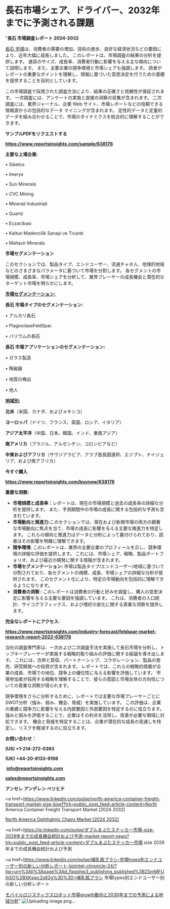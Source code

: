 # 長石市場シェア、ドライバー、2032年までに予測される課題

"<strong>長石 市場調査レポート 2024-2032</strong>

<a href=https://www.reportsinsights.com/sample/638176>長石 市場</a>は、消費者の需要の増加、技術の進歩、良好な経済状況などの要因により、近年大幅に成長しました。 このレポートは、市場調査の結果の分析を提供します。 通貨のサイズ、成長率、消費者行動に影響を与える主な傾向について説明します。 また、主要企業の競争環境と市場シェアも強調します。 読者がレポートの重要なポイントを理解し、情報に基づいた意思決定を行うための基礎を提供することを目的としています。

この市場調査で採用された調査方法により、結果の正確さと信頼性が保証されます。 一次調査には、アンケートの実施と直接の洞察の収集が含まれます。 二次調査には、業界ジャーナル、企業 Web サイト、市場レポートなどの信頼できる情報源からの包括的なデータ マイニングが含まれます。 定性的データと定量的データを組み合わせることで、市場のダイナミクスを総合的に理解することができます。

<strong><b>サンプルPDFをリクエストする</b></strong>

<a href=https://www.reportsinsights.com/sample/638176><strong><u>https://www.reportsinsights.com/sample/638176</u></strong></a>

<strong>主要な上場企業:</strong>

• Sibelco

• Imerys

• Sun Minerals

• CVC Mining

• Minerali Industriali

• Quartz

• Eczacibasi

• Kaltun Madencilik Sanayi ve Ticaret

• Mahavir Minerals

<strong>市場セグメンテーション</strong>

このセクションでは、製品タイプ、エンドユーザー、流通チャネル、地理的地域などのさまざまなパラメータに基づいて市場を分割します。 各セグメントの市場規模、成長率、市場シェアを分析して、業界プレーヤーの成長機会と潜在的なターゲット市場を明らかにします。

<strong><u>市場セグメンテーション</u></strong><strong><u>:</u></strong>

<strong>長石 市場タイプのセグメンテーション:</strong>

• アルカリ長石

• PlagioclaseFeldSpar.

• バリウムの長石

<strong>長石 市場アプリケーションのセグメンテーション:</strong>

• ガラス製造

• 陶磁器

• 地質の検出

• 他人

<strong><u>地域別</u></strong><strong><u>:</u></strong>

<strong>北米</strong>（米国、カナダ、およびメキシコ）

<strong>ヨーロッパ</strong>（ドイツ、フランス、英国、ロシア、イタリア）

<strong>アジア太平洋</strong>（中国、日本、韓国、インド、東南アジア）

<strong>南アメリカ</strong>（ブラジル、アルゼンチン、コロンビアなど）

<strong>中東およびアフリカ</strong>（サウジアラビア、アラブ首長国連邦、エジプト、ナイジェリア、および南アフリカ）

<strong>今すぐ購入</strong>

<a href=https://www.reportsinsights.com/buynow/638176><strong><u>https://www.reportsinsights.com/buynow/638176</u></strong></a>

<strong>重要な洞察:</strong>
<ul>
  <li><strong>市場規模と成長率：</strong>レポートは、現在の市場規模と過去の成長率の詳細な分析を提供します。 また、予測期間中の市場の成長に関する包括的な予測も含まれています。</li>
  <li><strong>市場動向と推進力:</strong>このセクションでは、現在および新興市場の両方の顕著な市場動向に焦点を当て、市場の成長に影響を与える主要な推進力を特定します。 これらの傾向と推進力はデータと分析によって裏付けられており、読者はその影響を明確に理解できます。</li>
  <li><strong>競争環境</strong>: このレポートは、業界の主要企業のプロフィールを示し、競争環境の詳細な評価を提供します。 これには、市場シェア、戦略、製品ポートフォリオ、および最近の開発に関する情報が含まれます。</li>
  <li><strong>市場セグメンテーション: </strong>市場は製品タイプ/エンドユーザー/地域に基づいて分割されており、各セグメントの規模、成長、市場シェアの詳細な分析が提供されます。 このセグメント化により、特定の市場動向を包括的に理解できるようになります。</li>
  <li><strong>消費者の洞察 : </strong>このレポートは消費者の行動と好みを調査し、購入の意思決定に影響を与える主要な要因を強調しています。 これは、消費者の人口統計、サイコグラフィックス、および嗜好の変化に関する貴重な洞察を提供します。</li>
</ul>
<strong>完全なレポートにアクセス:</strong>

<a href=https://www.reportsinsights.com/industry-forecast/feldspar-market-research-report-2022-638176><strong><u><b>https://www.reportsinsights.com/industry-forecast/feldspar-market-research-report-2022-638176</b></u></strong></a>

当社の調査専門家は、一次および二次調査手法を実施して長石市場を分析し、トップキープレーヤーが実施する戦略的取り組みの評価に関する結論を導き出します。 これには、合併と買収、パートナーシップ、コラボレーション、製品の発売、研究開発への投資が含まれます。 レポートでは、これらの戦略的措置が企業の成長、市場での地位、競争上の優位性に与える影響を評価しています。 市場参加者が採用する戦略を理解することで、彼らの意図と市場全体の方向性についての貴重な洞察が得られます。

競争環境をさらに分析するために、レポートでは主要な市場プレーヤーごとにSWOT分析（強み、弱み、機会、脅威）を実施しています。 この評価は、企業の業績と競争力に影響を与える内部要因と外部要因を特定するのに役立ちます。 強みと弱みを評価することで、企業はその利点を活用し、改善が必要な領域に対処できます。 機会と脅威を特定することは、企業が潜在的な成長の見通しを特定し、リスクを軽減するのに役立ちます。

<strong>お問い合わせ：</strong>

<strong>(US) +1-214-272-0393</strong>

<strong>(UK) +44-20-8133-9198</strong>

<strong> </strong><a href=info@reportsinsights.com><strong><u>info@reportsinsights.com</u></strong></a>

<a href=sales@reportsinsights.com><strong><u>sales@reportsinsights.com</u></strong></a>

<strong>アンセレ アンデレン ベリヒテ</strong>

<a href=https://www.linkedin.com/pulse/north-america-container-freight-transport-market-size-kisef?trk=public_post_feed-article-content>North America Container Freight Transport Market [2024 2032]</a>

<a href=https://www.linkedin.com/pulse/north-america-ophthalmic-chairs-market-emerging-rfrsf/>North America Ophthalmic Chairs Market [2024 2032]</a>

<a href=https://jp.linkedin.com/pulse/ダブルまぶたステッカー市場-size-2028年までの成長機会統計および予測-market-report-news?trk=public_post_feed-article-content>ダブルまぶたステッカー市場 size 2028年までの成長機会統計および予測</a>

<a href=https://www.linkedin.com/pulse/哺乳瓶ブラシ-市場types別エンドユーザー別の新しい分析レポート-bizintel-chronicle-24/?lipi=urn%3Ali%3Apage%3Ad_flagship3_publishing_published%3BZSmMFUihSO%2BXKsipc2s92g%3D%3D>哺乳瓶ブラシ 市場types別エンドユーザー別の新しい分析レポート</a>

<a href=https://www.linkedin.com/pulse/モバイルロジスティクスロボット市場growth動向と2030年までの予測による地域分析-reportsinsights-pvt-ltd-4n5sf/>モバイルロジスティクスロボット市場growth動向と2030年までの予測による地域分析</a>"
![Uploading image.png…]()
